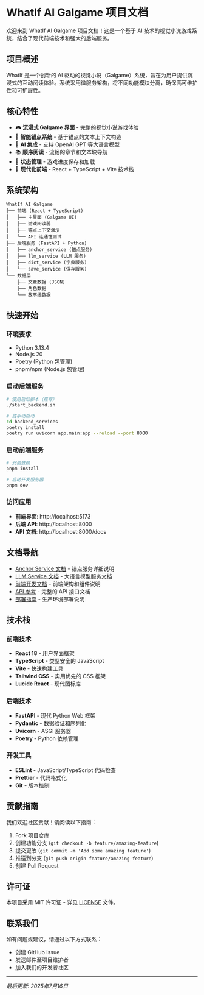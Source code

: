# WhatIf AI Galgame 项目文档

欢迎来到 WhatIf AI Galgame 项目文档！这是一个基于 AI 技术的视觉小说游戏系统，结合了现代前端技术和强大的后端服务。

## 项目概述

WhatIf 是一个创新的 AI 驱动的视觉小说（Galgame）系统，旨在为用户提供沉浸式的互动阅读体验。系统采用微服务架构，将不同功能模块分离，确保高可维护性和可扩展性。

## 核心特性

- 🎮 **沉浸式 Galgame 界面** - 完整的视觉小说游戏体验
- 🔗 **智能锚点系统** - 基于锚点的文本上下文构造
- 🤖 **AI 集成** - 支持 OpenAI GPT 等大语言模型
- 📚 **顺序阅读** - 流畅的章节和文本块导航
- 💾 **状态管理** - 游戏进度保存和加载
- 🎨 **现代化前端** - React + TypeScript + Vite 技术栈

## 系统架构

```
WhatIf AI Galgame
├── 前端 (React + TypeScript)
│   ├── 主界面 (Galgame UI)
│   ├── 游戏阅读器
│   ├── 锚点上下文演示
│   └── API 连通性测试
├── 后端服务 (FastAPI + Python)
│   ├── anchor_service (锚点服务)
│   ├── llm_service (LLM 服务)
│   ├── dict_service (字典服务)
│   └── save_service (保存服务)
└── 数据层
    ├── 文章数据 (JSON)
    ├── 角色数据
    └── 故事线数据
```

## 快速开始

### 环境要求

- Python 3.13.4
- Node.js 20
- Poetry (Python 包管理)
- pnpm/npm (Node.js 包管理)

### 启动后端服务

```bash
# 使用启动脚本（推荐）
./start_backend.sh

# 或手动启动
cd backend_services
poetry install
poetry run uvicorn app.main:app --reload --port 8000
```

### 启动前端服务

```bash
# 安装依赖
pnpm install

# 启动开发服务器
pnpm dev
```

### 访问应用

- **前端界面**: http://localhost:5173
- **后端 API**: http://localhost:8000
- **API 文档**: http://localhost:8000/docs

## 文档导航

- [Anchor Service 文档](./anchor-service.md) - 锚点服务详细说明
- [LLM Service 文档](./llm-service.md) - 大语言模型服务文档
- [前端开发文档](./frontend.md) - 前端架构和组件说明
- [API 参考](./api-reference.md) - 完整的 API 接口文档
- [部署指南](./deployment.md) - 生产环境部署说明

## 技术栈

### 前端技术
- **React 18** - 用户界面框架
- **TypeScript** - 类型安全的 JavaScript
- **Vite** - 快速构建工具
- **Tailwind CSS** - 实用优先的 CSS 框架
- **Lucide React** - 现代图标库

### 后端技术
- **FastAPI** - 现代 Python Web 框架
- **Pydantic** - 数据验证和序列化
- **Uvicorn** - ASGI 服务器
- **Poetry** - Python 依赖管理

### 开发工具
- **ESLint** - JavaScript/TypeScript 代码检查
- **Prettier** - 代码格式化
- **Git** - 版本控制

## 贡献指南

我们欢迎社区贡献！请阅读以下指南：

1. Fork 项目仓库
2. 创建功能分支 (`git checkout -b feature/amazing-feature`)
3. 提交更改 (`git commit -m 'Add some amazing feature'`)
4. 推送到分支 (`git push origin feature/amazing-feature`)
5. 创建 Pull Request

## 许可证

本项目采用 MIT 许可证 - 详见 [LICENSE](../LICENSE) 文件。

## 联系我们

如有问题或建议，请通过以下方式联系：

- 创建 GitHub Issue
- 发送邮件至项目维护者
- 加入我们的开发者社区

---

*最后更新: 2025年7月16日*
